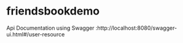 # friendsbookdemo


Api Documentation using Swagger :http://localhost:8080/swagger-ui.html#/user-resource

